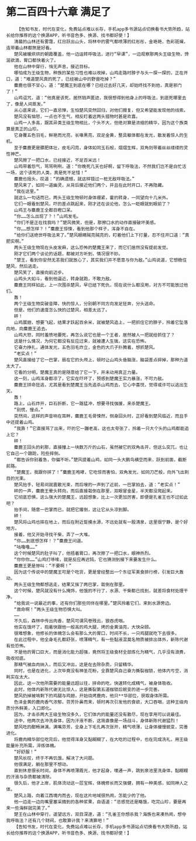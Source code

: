# 第二百四十六章 满足了
        【告知书友，时代在变化，免费站点难以长存，手机app多书源站点切换看书大势所趋，站长给你推荐的这个换源APP，听书音色多、换源、找书都好使！】
       清晨的山林还有雾霭，红日跃出山头，将林中的雾气都喷薄的红彤彤，金艳艳，色彩斑斓，连带着山林都煞是好看。
       楚风被暖烘烘的朝霞覆盖，他一边运转呼吸法，进行“早课”，一边观察那两头王级生物，馋涎欲滴，胃口都快着火了。
       他在山林中穿行，悄无声息，接近目标。
       哪怕成为王级生物，种族的某些习性也难以改掉，山鸡走路时脖子与头一探一探的，正在开口，道：“难道楚风真的死了，已经被山中的野兽吃掉？”
       麋鹿也很不甘心，道：“楚魔王到底在哪？已经过去好几天，却始终找不到他，真是邪门了！”
       山鸡诅咒，道：“他真是该死，居然销声匿迹，我很想得到他身上的呼吸法，到底死哪里去了，像是人间蒸发。”
       从心底来说，它们一直忌惮，生怕楚风突然回归，对他们报复，但又希望能发现他的线索。
       楚风没有恼怒，一点也不生气，相反盯着这两头猎物时甚是欢喜。
       山鸡一人多高，跟其异类王级生物相比，个头不大，但绝对算是浓缩的精华，因为这个族类算是真正的山珍。
       它身覆五色羽毛，鲜艳而光亮，长喙黑亮，双足金黄，整具躯体都在发光，散发着惊人的生机。
       至于麋鹿更是膘肥体壮，皮毛闪亮，身体如同玉石般，熠熠生辉，双角则带着丝丝缕缕的灵性神芒。
       楚风擦了一把口水，已经接近，不足百米远！
       山鸡带着怨气，骂骂咧咧，道：“你晚死几天也好啊，留下呼吸法，不然我们岂不是白忙活一场，这个该死的人类，真是死不足惜！”
       麋鹿也摇头，叹道：“的确遗憾，就这样错过一桩无敌呼吸法。”
       楚风来了，如同一道幽灵，从背后接近他们两个，并且在此时开口，不再隐藏。
       “我在这里。”
       就这么一句话而已，两头王级生物顿时身体绷紧，霍的转身，一同望向十几米外。
       它们一眼看到楚风，吓的差点跳起来，刚才还在谈论他，怎么一眨眼就到眼前了？
       山鸡王与麋鹿王全都目瞪口呆。
       “你……怎么出现了？！”山鸡发毛。
       “你们不是正在找我吗？”楚风微笑，但是，那擦口水的动作直接破坏美感。
       “你……想怎样？！”麋鹿王惊悚，看到他那个样子，浑身不自在。
       “给你们送绝世呼吸法来了。”楚风眼睛贼亮贼亮的，盯着他们上下打量，忍不住开口道：“真肥实啊。”
       两头王级生物现在头皮发麻，这么恐怖的楚魔王来了，而它们居然没有提前发觉。
       刚才它们两个谈论的话题，都被对方听到，情况很不妙。
       “楚王，看到你安然无恙我们就放心了，其实我们并不愿意与你为敌。”山鸡说道，它想稳住楚风，然后逃走。
       楚风笑了，直接向前迈步。
       山鸡头大如斗，看到他逼近，转身就跑，不敢力敌。
       麋鹿王同样如此，上一次围杀楚风，早已结下死仇，现在说什么都没用，对方不可能放过他们。
       轰！
       两个王级生物突破音障，快的惊人，分别朝不同方向发足狂奔，分头逃命。
       但是，他们的速度怎么快的过楚风，相差太远了。
       砰！
       山鸡展翅，想要飞起，结果才跃起百余米，就被楚风追上，一把抓住它的脖子，拎着它坠落向地，向麋鹿王追去。
       山鸡大怒，同时羞愤地要死，再怎么说它也是一个王者，居然被人一把就给抓住了？
       这是什么情况，为何它都没有反应过来，就被遭人生擒，这实在恐怖。
       它奋力挣扎，通体发光，五色羽毛炸立，金色的大爪子扑腾着，想抓楚风。
       “老实点！”
       楚风直接给了它一巴掌，扇在它的头颅上，顿时让山鸡头昏脑涨，脑袋差点碎掉，那种力道太大了。
       它看的分明，楚魔王真的是随意给了它一下，并未动用真正力量。
       这一刻，山鸡浑身都凉了，它实在吓坏了，预感到楚魔王实力暴涨，不可力敌。
       麋鹿王拼命狂逃，尤其是看到楚魔王当先追杀山鸡而去，它心中喜悦，觉得或许可以逃出生天。
       轰！
       路上，山石炸开，巨石折断，它一路猛冲，想要寻找强援，来杀楚魔王。
       “别慌，慢点。”
       突然间，这样的声音响在耳畔，麋鹿王毛骨悚然，侧身回头时，正好看到楚风临近，而且手中还提着山鸡。
       “我靠！”它直接骂了出来，吓的它一蹦老高，这也太夸张了，拎着一只大个头的山鸡都能追上它？
       砰！
       麋鹿王回头的刹那，直接撞上一块数万斤的山石，虽然被它的双角击开，但这么突兀，也让它自己一个踉跄，险些摔倒。
       “都告诉你别着急，你偏不听。”楚风提着山鸡，如同一头大鹏鸟横空而来，跃到前面，截断前路。
       “楚魔王，我跟你拼了！”麋鹿王咆哮，它吃惊而害怕，双角发光，如同刀芒般，向外飞出刺目的光束。
       楚风抬手，轻易间就震散光束，而后嗖的一声到了近前，一巴掌拍去，道：“老实点！”
       砰的一声，麋鹿王晕头转向，而后直接栽倒在那里，双眼冒金星，半天都没爬起来。
       它彻底恐惧，这么强大的楚魔王，远超想象，比上一次更加厉害，即便是孔雀王也不过如此吧？
       抬手间，随意一巴掌而已，就把它撂倒，这让它从头凉到脚。
       砰！
       楚风将山鸡也摔在地上，而后在附近踅摸水源，不远处就有一股清泉，这里很宁静，是个好地方。
       接着，他又开始寻找干柴，弄了一大堆。
       “你……到底想怎样！？”麋鹿王问道。
       “咕噜噜……”
       这个时候楚风的肚子叫了，他捂着胃口，再次擦了一把口水，眼神热烈。
       “你你你……”山鸡打哆嗦，就是反应再迟钝，它也猜测到接下来要发生什么。
       麋鹿王更是惨叫：“不要啊！”
       因为这个传说中的楚魔王可是个吃货，更是曾经整出一个东征军美食排行榜，引发巨大轰动。
       两头王级生物都想逃走，结果又挨了两巴掌，栽倒在那里。
       这个时候，楚风就没有什么掩饰，他饿的不行了，水源、干柴都已找到，就差将食材处理干净。
       “给我说一说最近的事，还有你们那些同伴在哪里。”楚风拎着它们，来到水源旁边。
       “救命啊！”两头王级生物恐惧大叫。
       ……
       不久后，森林中传出肉香，楚风可谓风卷残云，狼吞虎咽。
       他实在饿坏了，抱着快跟他一般高的鸡大腿，烤的金黄油亮，大快朵颐。
       很难想象，他修长的体魄怎么会有那么大的胃口，时间不长，一只鸡腿就吃下去很多。
       在此过程中，他全身毛孔都舒张，喷薄精气，有一些黏液混莫名物质被排出体外，新陈代谢有些恐怖。
       不是他的胃口巨大，而是消化能力超强，竟然将王级食材全部炼化为精气，几乎没有浪费，吸收彻底。
       那精气被血肉纳入，而后又冲出，这是在去除杂质，只留精华。
       同时，也是在进化，上次毕竟没有神圣花粉，全靠楚风自己奋力撕裂枷锁，他体内亏空，消耗实在太大。
       因此，这一次他所需要的能量远超以往，拼命的吃，快速转化成精气，被身体吸收。
       此时，他体内新陈代谢无比惊人，这是撕裂第五道枷锁后蜕变的进一步完善。
       楚风扔掉被啃剩下的鸡腿与鸡翅，开始烧烤鹿肉，他只**华部位，获取身体所需。
       色泽金黄的鹿肉香气浓郁，芬芳扑鼻而来，顿时再次引发他的食欲，大口吞咽，这种王级肉质分外鲜美，入口即化。
       因为，才击杀两大王级生物没多久，它们体内的能量还没有散尽，现在享用可以说最佳。
       途中，他两次去冲洗身体，因为汗液不断，这简直像是一场战斗，身体新陈代谢猛烈！
       楚风吃的酣畅淋漓，满嘴芬芳，全身上下毛孔再次张开，精气喷薄，让身体缓慢蜕变，完善进化。
       将鹿肉精华部位吃完后，他觉得浑身又黏糊糊了，在大吃的过程中，也在完成洗礼，用王级能量补充所需，淬炼体魄。
       “好舒服！”
       楚风长叹，终于不再饥饿，解决了大问题。
       他很满足，躺在那里不想动。
       直到休息很长时间，身体不再喷薄霞光，他才起身，噗通一声，跳到泉池里洗身体，黏糊糊的汗液与杂质都被清除。
       很久后，他才上岸，肌体流动这一层宝辉，体魄修长而又强健，拥有一种美感，如同神人之体。
       楚风上路，向着江西境内而去，现在这片地域很热闹，怎能少的了他。
       他一边走一边向嘴里塞采摘到的各种浆果，自语道：“总感觉还是略饿，吃完山珍，要是再来一些海鲜就完美了。”
       楚王在山林中穿行，遥望远方，双目深邃，道：“孔雀王你想杀我？海族也来凑热闹，想夺我呼吸法？还有几个财阀，也敢算计我？来清算吧！”
       【告知书友，时代在变化，免费站点难以长存，手机app多书源站点切换看书大势所趋，站长给你推荐的这个换源APP，听书音色多、换源、找书都好使！】